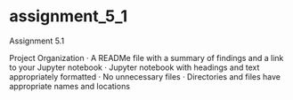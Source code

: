 # assignment_5_1
 Assignment 5.1 

Project Organization
· A READMe file with a summary of findings and a link to your Jupyter notebook
· Jupyter notebook with headings and text appropriately formatted
· No unnecessary files
· Directories and files have appropriate names and locations

